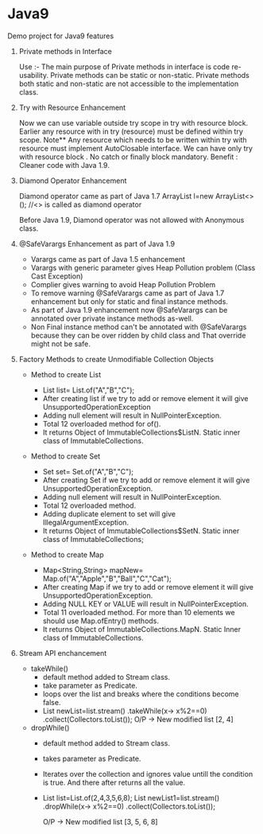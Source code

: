 # Java9
Demo project for Java9 features

1) Private methods in Interface
  
   Use :- The main purpose of Private methods in interface is code re-usability. Private methods can be static or 
   non-static. Private methods both static and non-static are not accessible to the implementation class.
   
2) Try with Resource Enhancement
    
    Now we can use variable outside try scope in try with resource block. Earlier any resource with in try (resource)
    must be defined within try scope.
    Note** Any resource which needs to be written within try with resource must implement AutoClosable interface.
            We can have only try with resource block . No catch or finally block mandatory.
    Benefit : Cleaner code with Java 1.9.

3) Diamond Operator Enhancement

     Diamond operator came as part of Java 1.7 
     ArrayList<String> l=new ArrayList<>();   //<> is called as diamond operator
     
     Before Java 1.9, Diamond operator was not allowed with Anonymous class.
   
4) @SafeVarargs Enhancement as part of Java 1.9
     
	- Varargs came as part of Java 1.5 enhancement 
	- Varargs with generic parameter gives Heap Pollution problem (Class Cast Exception)
	- Complier gives warning to avoid Heap Pollution Problem
	- To remove warning @SafeVarargs came as part of Java 1.7 enhancement but only for static and final instance methods.
    - As part of Java 1.9 enhancement now @SafeVarargs can be annotated over private instance methods as-well.
	- Non Final instance method can't be annotated with @SafeVarargs because they can be over ridden by child class and That override might not be safe.

5) Factory Methods to create Unmodifiable Collection Objects

    - Method to create List
	    - List<String> list= List.of("A","B","C");
		- After creating list if we try to add or remove element it will give UnsupportedOperationException
        - Adding null element will result in NullPointerException.
		- Total 12 overloaded method for of().
		- It returns Object of ImmutableCollections$ListN. Static inner class of ImmutableCollections.	
	
    - Method to create Set
     	- Set<String> set= Set.of("A","B","C");
		- After creating Set if we try to add or remove element it will give UnsupportedOperationException.
		- Adding null element will result in NullPointerException.
		- Total 12 overloaded method.
		- Adding duplicate element to set will give IllegalArgumentException.
		- It returns Object of ImmutableCollections$SetN. Static inner class of ImmutableCollections;
		
	- Method to create Map
        - Map<String,String> mapNew= Map.of("A","Apple","B","Ball","C","Cat");	
		- After creating Map if we try to add or remove element it will give UnsupportedOperationException.
		- Adding NULL KEY or VALUE will result in NullPointerException.
		- Total 11 overloaded method. For more than 10 elements we should use Map.ofEntry() methods.
		- It returns Object of ImmutableCollections.MapN. Static Inner class of ImmutableCollections.
		
		
6) Stream API enchancement	

    - takeWhile() 
        - default method added to Stream class.
        - take parameter as Predicate. 
        - loops over the list and breaks where the conditions become false.
		- 
		   List<Integer> newList=list.stream()
                                     .takeWhile(x-> x%2==0)
                                     .collect(Collectors.toList());
	        O/P ->  New modified list [2, 4]
	- dropWhile()
        - default method added to Stream class.	
		- takes parameter as Predicate.
		- Iterates over the collection and ignores value untill the condition is true. And there after returns all the value.
		- List<Integer> list=List.of(2,4,3,5,6,8);
		  List<Integer> newList1=list.stream()
                                     .dropWhile(x-> x%2==0)
                                     .collect(Collectors.toList());
									 
			O/P -> New modified list [3, 5, 6, 8]						 
		
        		
		
			
			

















	
	
	